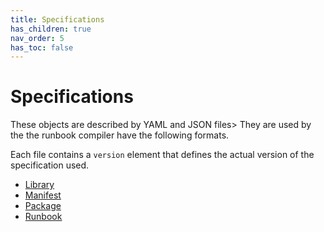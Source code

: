 ```yaml
---
title: Specifications
has_children: true
nav_order: 5
has_toc: false
---
```


# Specifications 

These objects are described by YAML and JSON files> They are used by
the the runbook compiler have the following formats. 

Each file contains a `version` element that defines the actual
version of the specification used.

* [Library](library.md)
* [Manifest](manifest.md)
* [Package](package.md)
* [Runbook](runbook.md)

